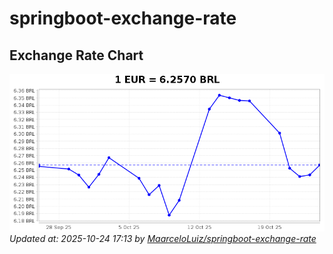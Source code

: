 # springboot-exchange-rate

<!-- EXCHANGE-RATE-START -->
## Exchange Rate Chart

![Exchange Rate Chart](charts/chart.png)*Updated at: 2025-10-24 17:13 by [MaarceloLuiz/springboot-exchange-rate](https://github.com/MaarceloLuiz/springboot-exchange-rate)*


<!-- EXCHANGE-RATE-END -->